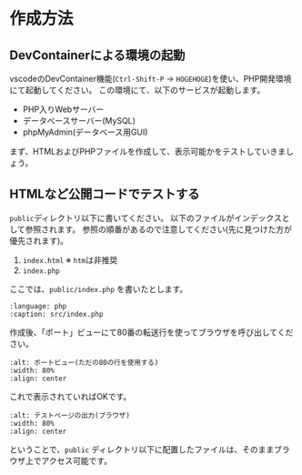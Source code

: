 # 作成方法

## DevContainerによる環境の起動

vscodeのDevContainer機能(`Ctrl-Shift-P` -> `HOGEHOGE`)を使い、PHP開発環境にて起動してください。
この環境にて、以下のサービスが起動します。

* PHP入りWebサーバー
* データベースサーバー(MySQL)
* phpMyAdmin(データベース用GUI)

まず、HTMLおよびPHPファイルを作成して、表示可能かをテストしていきましょう。

## HTMLなど公開コードでテストする

`public`ディレクトリ以下に書いてください。
以下のファイルがインデックスとして参照されます。
参照の順番があるので注意してください(先に見つけた方が優先されます)。

1. `index.html` ※ `htm`は非推奨
2. `index.php`

ここでは、`public/index.php` を書いたとします。


```{literalinclude}  src/index.php
:language: php
:caption: src/index.php
```

作成後、「ポート」ビューにて80番の転送行を使ってブラウザを呼び出してください。

```{image} images/view-port.png
:alt: ポートビュー(ただの80の行を使用する)
:width: 80%
:align: center
```

これで表示されていればOKです。

```{image} images/index-result.png
:alt: テストページの出力(ブラウザ)
:width: 80%
:align: center
```

ということで、`public` ディレクトリ以下に配置したファイルは、そのままブラウザ上でアクセス可能です。

